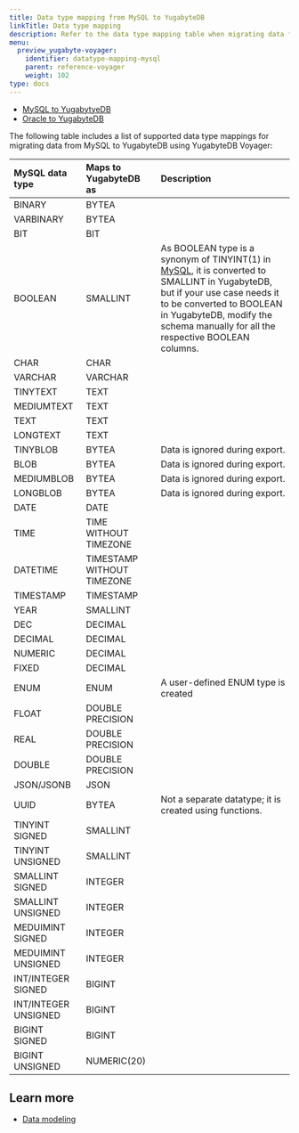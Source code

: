 ```yaml
---
title: Data type mapping from MySQL to YugabyteDB
linkTitle: Data type mapping
description: Refer to the data type mapping table when migrating data from MySQL to YugabyteDB using YugabyteDB Voyager.
menu:
  preview_yugabyte-voyager:
    identifier: datatype-mapping-mysql
    parent: reference-voyager
    weight: 102
type: docs
---
```


<ul class="nav nav-tabs-alt nav-tabs-yb">
  <li class="active">
    <a href="../datatype-mapping-mysql/" class="nav-link">
      MySQL to YugabytyeDB
    </a>
  </li>
  <li>
    <a href="../datatype-mapping-oracle/" class="nav-link">
      Oracle to YugabyteDB
    </a>
  </li>
</ul>

The following table includes a list of supported data type mappings for migrating data from MySQL to YugabyteDB using YugabyteDB Voyager:

| MySQL data type | Maps to YugabyteDB as | Description |
| :-------------- | :------------------- | :---------- |
| BINARY | BYTEA |
| VARBINARY | BYTEA |
| BIT | BIT |
| BOOLEAN | SMALLINT | As BOOLEAN type is a synonym of TINYINT(1) in [MySQL](https://dev.mysql.com/doc/refman/8.0/en/numeric-type-syntax.html), it is converted to SMALLINT in YugabyteDB, but if your use case needs it to be converted to BOOLEAN in YugabyteDB, modify the schema manually for all the respective BOOLEAN columns. |
| CHAR | CHAR |
| VARCHAR | VARCHAR |
| TINYTEXT | TEXT |
| MEDIUMTEXT | TEXT |
| TEXT | TEXT |
| LONGTEXT | TEXT |
| TINYBLOB | BYTEA | Data is ignored during export. |
| BLOB | BYTEA | Data is ignored during export. |
| MEDIUMBLOB | BYTEA | Data is ignored during export. |
| LONGBLOB | BYTEA | Data is ignored during export. |
| DATE | DATE |
| TIME | TIME WITHOUT TIMEZONE |
| DATETIME | TIMESTAMP WITHOUT TIMEZONE |
| TIMESTAMP | TIMESTAMP |
| YEAR | SMALLINT |
| DEC | DECIMAL |
| DECIMAL | DECIMAL |
|NUMERIC | DECIMAL |
| FIXED | DECIMAL |
| ENUM | ENUM | A user-defined ENUM type is created |
| FLOAT | DOUBLE PRECISION |
| REAL | DOUBLE PRECISION |
| DOUBLE | DOUBLE PRECISION |
| JSON/JSONB |JSON |
| UUID | BYTEA | Not a separate datatype; it is created using functions. |
| TINYINT SIGNED | SMALLINT |
| TINYINT UNSIGNED | SMALLINT |
| SMALLINT SIGNED | INTEGER |
| SMALLINT UNSIGNED | INTEGER |
| MEDUIMINT SIGNED | INTEGER |
| MEDUIMINT UNSIGNED | INTEGER |
| INT/INTEGER SIGNED | BIGINT |
| INT/INTEGER UNSIGNED | BIGINT |
| BIGINT SIGNED | BIGINT |
| BIGINT UNSIGNED | NUMERIC(20) |

## Learn more

- [Data modeling](../../../develop/data-modeling)
